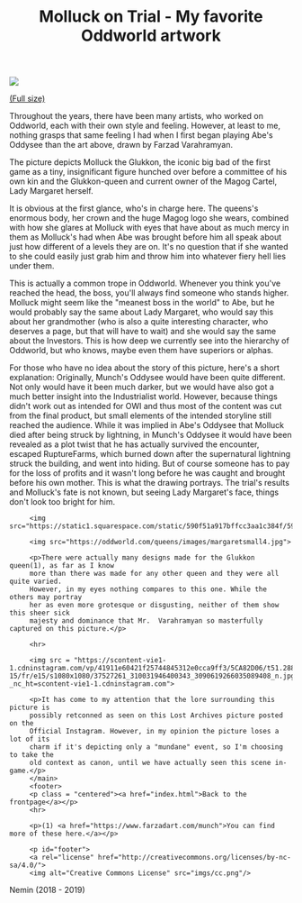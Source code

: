 <!DOCTYPE html>
<html>
<head>
<link rel="stylesheet" href="style.css">
<link rel="icon" href="favicon.ico">
<title>Oddworlds: The Trial of Molluck</title>
</head>
<body>
<header>
<h1>Molluck on Trial - My favorite Oddworld artwork</h1>
</header>
<main>
<img src="https://oddworldlibrary.net/archives/togg/_data/i/galleries/Munchs_Oddysee/Concept_Art/CAMO0072_1-me.jpg">

<p class = "subtitle"><a href="https://oddworldlibrary.net/archives/togg/_data/i/galleries/Munchs_Oddysee/Concept_Art/CAMO0072_1.jpg">(Full size)</a></p>

<p>Throughout the years, there have been many artists, who worked on Oddworld, each
with their own style and feeling. However, at least to me, nothing grasps that
same feeling I had when I first began playing Abe's Oddysee than the art above, drawn
by Farzad Varahramyan.</p>

<p>The picture depicts Molluck the Glukkon, the iconic big bad of the first game as
a tiny, insignificant figure hunched over before a committee of his own kin and
the Glukkon-queen and current owner of the Magog Cartel, Lady Margaret herself.</p> 

<p>It is obvious at the first glance, who's in charge here. The queens's enormous
body, her crown and the huge Magog logo she wears, combined with how she glares
at Molluck with eyes that have about as much mercy in them as Molluck's had when
Abe was brought before him all speak about just how different of a levels they
are on. It's no question that if she wanted to she could easily just grab him
and throw him into whatever fiery hell lies under them.</p>

<p>This is actually a common trope in Oddworld. Whenever you think you've reached
the head, the boss, you'll always find someone who stands higher. Molluck might
seem like the "meanest boss in the world" to Abe, but he would probably say the
same about Lady Margaret, who would say this about her grandmother (who is also
    a quite interesting character, who deserves a page, but that will have to wait)
and she would say the same about the Investors. This is how deep we currently
see into the hierarchy of Oddworld, but who knows, maybe even them have superiors
or alphas.</p>

<p>For those who have no idea about the story of this picture, here's a short
explanation: Originally, Munch's Oddysee would have been quite different. Not
only would have it been much darker, but we would have also got a much better
insight into the Industrialist world. However, because things didn't work out as
intended for OWI and thus most of the content was cut from the final product,
         but small elements of the intended storyline still reached the audience. While
         it was implied in Abe's Oddysee that Molluck died after being struck by
         lightning, in Munch's Oddysee it would have been revealed as a plot twist that
         he has actually survived the encounter, escaped RuptureFarms, which burned down
         after the supernatural lightning struck the building, and went into hiding. But
         of course someone has to pay for the loss of profits and it wasn't long before
         he was caught and brought before his own mother. This is what the drawing
         portrays.  The trial's results and Molluck's fate is not known, but seeing Lady
         Margaret's face, things don't look too bright for him.</p>

         <img src="https://static1.squarespace.com/static/590f51a917bffcc3aa1c384f/5998dae4e4fcb5d772098ef7/5998db2137c581a0f20ca7e7/1503190035270/munch00008.jpg">

         <img src="https://oddworld.com/queens/images/margaretsmall4.jpg">

         <p>There were actually many designs made for the Glukkon queen(1), as far as I know
         more than there was made for any other queen and they were all quite varied.
         However, in my eyes nothing compares to this one. While the others may portray
         her as even more grotesque or disgusting, neither of them show this sheer sick
         majesty and dominance that Mr.  Varahramyan so masterfully captured on this picture.</p>

         <hr>

         <img src = "https://scontent-vie1-1.cdninstagram.com/vp/41911e60421f25744845312e0cca9ff3/5CA82D06/t51.2885-15/fr/e15/s1080x1080/37527261_310031946400343_3090619266035089408_n.jpg?_nc_ht=scontent-vie1-1.cdninstagram.com">

         <p>It has come to my attention that the lore surrounding this picture is
         possibly retconned as seen on this Lost Archives picture posted on the
         Official Instagram. However, in my opinion the picture loses a lot of its
         charm if it's depicting only a "mundane" event, so I'm choosing to take the
         old context as canon, until we have actually seen this scene in-game.</p>
         </main>
         <footer>
         <p class = "centered"><a href="index.html">Back to the frontpage</a></p>
         <hr>

         <p>(1) <a href="https://www.farzadart.com/munch">You can find more of these here.</a></p>

         <p id="footer">
         <a rel="license" href="http://creativecommons.org/licenses/by-nc-sa/4.0/">
         <img alt="Creative Commons License" src="imgs/cc.png"/>
  </a>
Nemin (2018 - 2019)
  </p>
  </footer>
  </body>
  </html>


